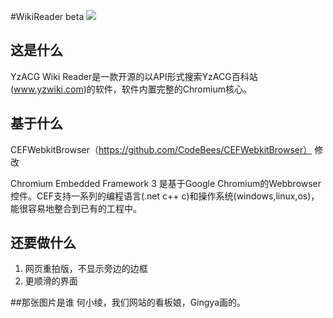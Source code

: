 #WikiReader beta
![](https://www.yzwiki.com/p/uploads/big/ffdab77dcdc0a972234f144ad1f8d858.png)
## 这是什么
YzACG Wiki Reader是一款开源的以API形式搜索YzACG百科站(www.yzwiki.com)的软件，软件内置完整的Chromium核心。

## 基于什么
CEFWebkitBrowser（https://github.com/CodeBees/CEFWebkitBrowser） 修改

 Chromium Embedded Framework 3 是基于Google Chromium的Webbrowser控件。CEF支持一系列的编程语言(.net c++ c)和操作系统(windows,linux,os)，能很容易地整合到已有的工程中。
 
## 还要做什么
1. 网页重拍版，不显示旁边的边框
2. 更顺滑的界面

##那张图片是谁
何小绫，我们网站的看板娘，Gingya画的。
